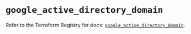 # `google_active_directory_domain`

Refer to the Terraform Registry for docs: [`google_active_directory_domain`](https://registry.terraform.io/providers/hashicorp/google/5.15.0/docs/resources/active_directory_domain).
